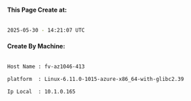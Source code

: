 
   
#### This Page Create at:

```bash

2025-05-30 - 14:21:07 UTC

```

#### Create By Machine:

```bash

Host Name : fv-az1046-413

platform  : Linux-6.11.0-1015-azure-x86_64-with-glibc2.39

Ip Local  : 10.1.0.165

```

